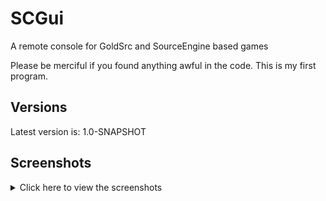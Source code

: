 # SCGui
A remote console for GoldSrc and SourceEngine based games

Please be merciful if you found anything awful in the code. This is my first program.

## Versions
Latest version is: 1.0-SNAPSHOT

## Screenshots
<details> 
  <summary>Click here to view the screenshots</summary>
![](http://i.imgur.com/8OfAR5p.png)
![](http://i.imgur.com/N0wLb0W.png)
![](http://i.imgur.com/YE9yPOj.png)
![](http://i.imgur.com/yYEoadA.png)
</details>
